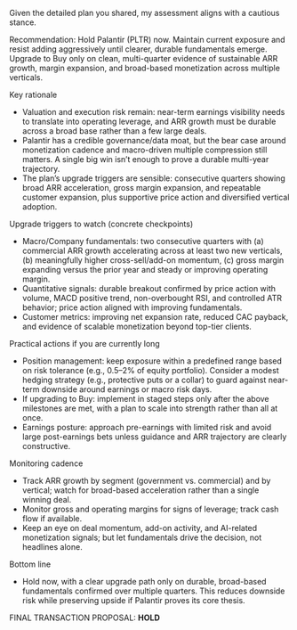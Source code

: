 Given the detailed plan you shared, my assessment aligns with a cautious stance.

Recommendation: Hold Palantir (PLTR) now. Maintain current exposure and resist adding aggressively until clearer, durable fundamentals emerge. Upgrade to Buy only on clean, multi-quarter evidence of sustainable ARR growth, margin expansion, and broad-based monetization across multiple verticals.

Key rationale
- Valuation and execution risk remain: near-term earnings visibility needs to translate into operating leverage, and ARR growth must be durable across a broad base rather than a few large deals.
- Palantir has a credible governance/data moat, but the bear case around monetization cadence and macro-driven multiple compression still matters. A single big win isn’t enough to prove a durable multi-year trajectory.
- The plan’s upgrade triggers are sensible: consecutive quarters showing broad ARR acceleration, gross margin expansion, and repeatable customer expansion, plus supportive price action and diversified vertical adoption.

Upgrade triggers to watch (concrete checkpoints)
- Macro/Company fundamentals: two consecutive quarters with (a) commercial ARR growth accelerating across at least two new verticals, (b) meaningfully higher cross-sell/add-on momentum, (c) gross margin expanding versus the prior year and steady or improving operating margin.
- Quantitative signals: durable breakout confirmed by price action with volume, MACD positive trend, non-overbought RSI, and controlled ATR behavior; price action aligned with improving fundamentals.
- Customer metrics: improving net expansion rate, reduced CAC payback, and evidence of scalable monetization beyond top-tier clients.

Practical actions if you are currently long
- Position management: keep exposure within a predefined range based on risk tolerance (e.g., 0.5–2% of equity portfolio). Consider a modest hedging strategy (e.g., protective puts or a collar) to guard against near-term downside around earnings or macro risk days.
- If upgrading to Buy: implement in staged steps only after the above milestones are met, with a plan to scale into strength rather than all at once.
- Earnings posture: approach pre-earnings with limited risk and avoid large post-earnings bets unless guidance and ARR trajectory are clearly constructive.

Monitoring cadence
- Track ARR growth by segment (government vs. commercial) and by vertical; watch for broad-based acceleration rather than a single winning deal.
- Monitor gross and operating margins for signs of leverage; track cash flow if available.
- Keep an eye on deal momentum, add-on activity, and AI-related monetization signals; but let fundamentals drive the decision, not headlines alone.

Bottom line
- Hold now, with a clear upgrade path only on durable, broad-based fundamentals confirmed over multiple quarters. This reduces downside risk while preserving upside if Palantir proves its core thesis.

FINAL TRANSACTION PROPOSAL: **HOLD**